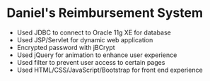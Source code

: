 # Daniel's Reimbursement System
- Used JDBC to connect to Oracle 11g XE for database
- Used JSP/Servlet for dynamic web application
- Encrypted password with jBCrypt
- Used jQuery for animation to enhance user experience
- Used filter to prevent user access to certain pages
- Used HTML/CSS/JavaScript/Bootstrap for front end experience
